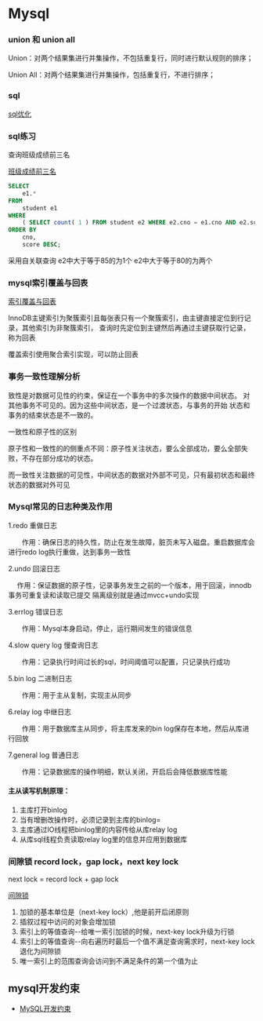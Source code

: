# Mysql

### union 和 union all

Union：对两个结果集进行并集操作，不包括重复行，同时进行默认规则的排序；

Union All：对两个结果集进行并集操作，包括重复行，不进行排序；

### sql

[sql优化](https://www.cnblogs.com/wangqingming/p/9656999.html)

### sql练习

查询班级成绩前三名

[班级成绩前三名](https://blog.csdn.net/qq_35119422/article/details/81941696?utm_medium=distribute.pc_aggpage_search_result.none-task-blog-2~all~first_rank_v2~rank_v28-2-81941696.nonecase&utm_term=mysql%E7%8F%AD%E7%BA%A7%E6%88%90%E7%BB%A9%E6%9F%A5%E8%AF%A2&spm=1000.2123.3001.4430)

```sql
SELECT
	e1.* 
FROM
	student e1 
WHERE
	( SELECT count( 1 ) FROM student e2 WHERE e2.cno = e1.cno AND e2.score >= e1.score ) <= 3 
ORDER BY
	cno,
	score DESC;
```

采用自关联查询 e2中大于等于85的为1个 e2中大于等于80的为两个

### mysql索引覆盖与回表

[索引覆盖与回表](https://www.jianshu.com/p/8991cbca3854)

InnoDB主键索引为聚簇索引且每张表只有一个聚簇索引，由主键直接定位到行记录，其他索引为非聚簇索引，
查询时先定位到主键然后再通过主键获取行记录，称为回表

覆盖索引使用聚合索引实现，可以防止回表

### 事务一致性理解分析

致性是对数据可见性的约束，保证在一个事务中的多次操作的数据中间状态。
对其他事务不可见的。因为这些中间状态，是一个过渡状态，与事务的开始
状态和事务的结束状态是不一致的。

一致性和原子性的区别

原子性和一致性的的侧重点不同：原子性关注状态，要么全部成功，要么全部失败，不存在部分成功的状态。

而一致性关注数据的可见性，中间状态的数据对外部不可见，只有最初状态和最终状态的数据对外可见

### Mysql常见的日志种类及作用
1.redo 重做日志

　　作用：确保日志的持久性，防止在发生故障，脏页未写入磁盘。重启数据库会进行redo log执行重做，达到事务一致性

2.undo 回滚日志

　  作用：保证数据的原子性，记录事务发生之前的一个版本，用于回滚，innodb事务可重复读和读取已提交 隔离级别就是通过mvcc+undo实现

3.errlog 错误日志

　　作用：Mysql本身启动，停止，运行期间发生的错误信息

4.slow query log 慢查询日志

　　作用：记录执行时间过长的sql，时间阈值可以配置，只记录执行成功

5.bin log 二进制日志

　　作用：用于主从复制，实现主从同步

6.relay log 中继日志

　　作用：用于数据库主从同步，将主库发来的bin log保存在本地，然后从库进行回放

7.general log 普通日志

　　作用：记录数据库的操作明细，默认关闭，开启后会降低数据库性能

#### 主从读写机制原理：

1. 主库打开binlog
2. 当有增删改操作时，必须记录到主库的binlog=
3. 主库通过IO线程把binlog里的内容传给从库relay log
4. 从库sql线程负责读取relay log里的信息并应用到数据库

### 间隙锁 record lock，gap lock，next key lock

next lock = record lock + gap lock

[间隙锁](https://www.jianshu.com/p/32904ee07e56)

1. 加锁的基本单位是（next-key lock）,他是前开后闭原则
2. 插叙过程中访问的对象会增加锁
3. 索引上的等值查询--给唯一索引加锁的时候，next-key lock升级为行锁
4. 索引上的等值查询--向右遍历时最后一个值不满足查询需求时，next-key lock 退化为间隙锁
5. 唯一索引上的范围查询会访问到不满足条件的第一个值为止

## mysql开发约束

* [MySQL开发约束](https://blog.csdn.net/xcy1193068639/article/details/109263167)
